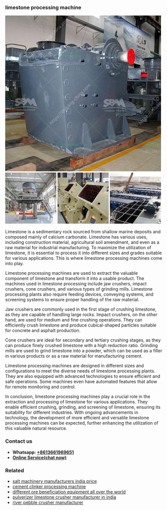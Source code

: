 <h3>limestone processing machine</h3><img src='1708587023.jpg' alt=''><p>Limestone is a sedimentary rock sourced from shallow marine deposits and composed mainly of calcium carbonate. Limestone has various uses, including construction material, agricultural soil amendment, and even as a raw material for industrial manufacturing. To maximize the utilization of limestone, it is essential to process it into different sizes and grades suitable for various applications. This is where limestone processing machines come into play.</p><p>Limestone processing machines are used to extract the valuable component of limestone and transform it into a usable product. The machines used in limestone processing include jaw crushers, impact crushers, cone crushers, and various types of grinding mills. Limestone processing plants also require feeding devices, conveying systems, and screening systems to ensure proper handling of the raw material.</p><p>Jaw crushers are commonly used in the first stage of crushing limestone, as they are capable of handling large rocks. Impact crushers, on the other hand, are used for medium and fine crushing operations. They can efficiently crush limestone and produce cubical-shaped particles suitable for concrete and asphalt production.</p><p>Cone crushers are ideal for secondary and tertiary crushing stages, as they can produce finely crushed limestone with a high reduction ratio. Grinding mills are used to grind limestone into a powder, which can be used as a filler in various products or as a raw material for manufacturing cement.</p><p>Limestone processing machines are designed in different sizes and configurations to meet the diverse needs of limestone processing plants. They are also equipped with advanced technologies to ensure efficient and safe operations. Some machines even have automated features that allow for remote monitoring and control.</p><p>In conclusion, limestone processing machines play a crucial role in the extraction and processing of limestone for various applications. They enable efficient crushing, grinding, and screening of limestone, ensuring its suitability for different industries. With ongoing advancements in technology, the development of more efficient and versatile limestone processing machines can be expected, further enhancing the utilization of this valuable natural resource.</p><h3>Contact us</h3><ul><li><strong>Whatsapp:&nbsp;<a href="https://wa.me/8613661969651">+8613661969651</a></strong></li><li><a href="https://swt.shibang-china.com/?git&amp;zhl&amp;limestone processing machine"><strong>Online Service(chat now)</strong></a></li></ul><h3>Related</h3><ul><li><a href='salt machinery manufacturers india price.md'>salt machinery manufacturers india price</a></li><li><a href='cement clinker processing machine.md'>cement clinker processing machine</a></li><li><a href='different ore beneficiation equipment all over the world.md'>different ore beneficiation equipment all over the world</a></li><li><a href='pulverizer limestone crusher manufacturer in india.md'>pulverizer limestone crusher manufacturer in india</a></li><li><a href='river pebble crusher manufacturer.md'>river pebble crusher manufacturer</a></li></ul>